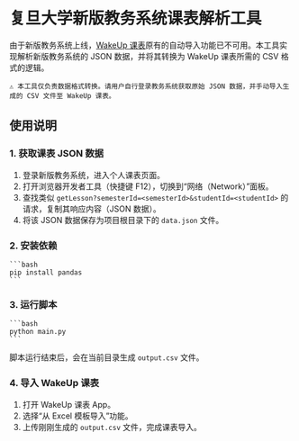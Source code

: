 # 复旦大学新版教务系统课表解析工具

由于新版教务系统上线，[WakeUp 课表](https://www.wakeup.fun/)原有的自动导入功能已不可用。本工具实现解析新版教务系统的 JSON 数据，并将其转换为 WakeUp 课表所需的 CSV 格式的逻辑。

    ⚠️ 本工具仅负责数据格式转换。请用户自行登录教务系统获取原始 JSON 数据，并手动导入生成的 CSV 文件至 WakeUp 课表。

## 使用说明

### 1. 获取课表 JSON 数据

1. 登录新版教务系统，进入个人课表页面。
2. 打开浏览器开发者工具（快捷键 F12），切换到“网络（Network）”面板。
3. 查找类似 `getLesson?semesterId=<semesterId>&studentId=<studentId>` 的请求，复制其响应内容（JSON 数据）。
4. 将该 JSON 数据保存为项目根目录下的 `data.json` 文件。

### 2. 安装依赖

    ```bash
    pip install pandas
    ```

### 3. 运行脚本

    ```bash
    python main.py
    ```

脚本运行结束后，会在当前目录生成 `output.csv` 文件。

### 4. 导入 WakeUp 课表

1. 打开 WakeUp 课表 App。
2. 选择“从 Excel 模板导入”功能。
3. 上传刚刚生成的 `output.csv` 文件，完成课表导入。

